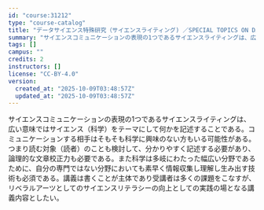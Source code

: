 ```yaml
---
id: "course:31212"
type: "course-catalog"
title: "データサイエンス特殊研究（サイエンスライティング) ／SPECIAL TOPICS ON DATA SCIENCE : SCIENCE WRITING"
summary: "サイエンスコミュニケーションの表現の1つであるサイエンスライティングは、広い意味ではサイエンス（科学）をテーマにして何かを記述することである。コミュニケーションする相手はそもそも科学に興味のない方もいる可能性がある。つまり読む対象（読者）の…"
tags: []
campus: ""
credits: 2
instructors: []
license: "CC-BY-4.0"
version:
  created_at: "2025-10-09T03:48:57Z"
  updated_at: "2025-10-09T03:48:57Z"
---
```

サイエンスコミュニケーションの表現の1つであるサイエンスライティングは、広い意味ではサイエンス（科学）をテーマにして何かを記述することである。コミュニケーションする相手はそもそも科学に興味のない方もいる可能性がある。つまり読む対象（読者）のことも検討して、分かりやすく記述する必要があり、論理的な文章校正力も必要である。また科学は多岐にわたった幅広い分野であるために、自分の専門ではない分野においても素早く情報収集し理解し生み出す技術も必須である。講義は書くことが主体であり受講者は多くの課題をこなすが、リベラルアーツとしてのサイエンスリテラシーの向上としての実践の場となる講義内容としたい。
